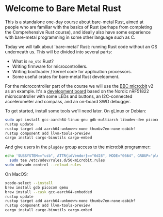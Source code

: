 # Welcome to Bare Metal Rust

This is a standalone one-day course about bare-metal Rust, aimed at people who are familiar with the
basics of Rust (perhaps from completing the Comprehensive Rust course), and ideally also have some
experience with bare-metal programming in some other language such as C.

Today we will talk about 'bare-metal' Rust: running Rust code without an OS underneath us. This will
be divided into several parts:

- What is `no_std` Rust?
- Writing firmware for microcontrollers.
- Writing bootloader / kernel code for application processors.
- Some useful crates for bare-metal Rust development.

For the microcontroller part of the course we will use the [BBC micro:bit](https://microbit.org/) v2
as an example. It's a [development board](https://tech.microbit.org/hardware/) based on the Nordic
nRF51822 microcontroller with some LEDs and buttons, an I2C-connected accelerometer and compass, and
an on-board SWD debugger.

To get started, install some tools we'll need later. On gLinux or Debian:
<!-- mdbook-xgettext: skip -->
```bash
sudo apt install gcc-aarch64-linux-gnu gdb-multiarch libudev-dev picocom pkg-config qemu-system-arm
rustup update
rustup target add aarch64-unknown-none thumbv7em-none-eabihf
rustup component add llvm-tools-preview
cargo install cargo-binutils cargo-embed
```

And give users in the `plugdev` group access to the micro:bit programmer:
<!-- mdbook-xgettext: skip -->
```bash
echo 'SUBSYSTEM=="usb", ATTR{idVendor}=="0d28", MODE="0664", GROUP="plugdev"' |\
  sudo tee /etc/udev/rules.d/50-microbit.rules
sudo udevadm control --reload-rules
```

On MacOS:
<!-- mdbook-xgettext: skip -->
```bash
xcode-select --install
brew install gdb picocom qemu
brew install --cask gcc-aarch64-embedded
rustup update
rustup target add aarch64-unknown-none thumbv7em-none-eabihf
rustup component add llvm-tools-preview
cargo install cargo-binutils cargo-embed
```
